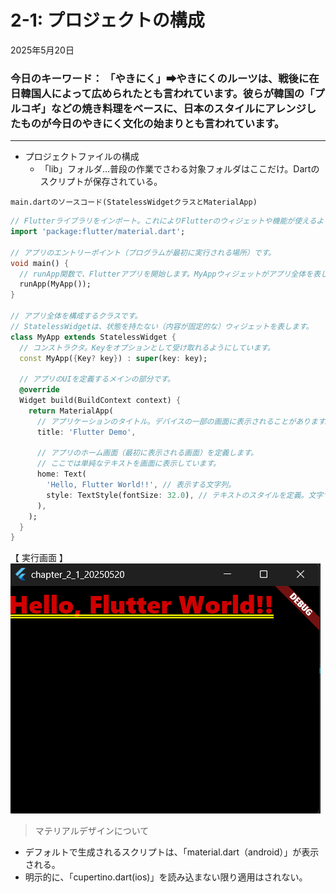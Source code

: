 # 2-1: プロジェクトの構成

2025年5月20日
### 今日のキーワード： 「やきにく」➡やきにくのルーツは、戦後に在日韓国人によって広められたとも言われています。彼らが韓国の「プルコギ」などの焼き料理をベースに、日本のスタイルにアレンジしたものが今日のやきにく文化の始まりとも言われています。
---

- プロジェクトファイルの構成
  - 「lib」フォルダ…普段の作業でさわる対象フォルダはここだけ。Dartのスクリプトが保存されている。
  

`main.dartのソースコード(StatelessWidgetクラスとMaterialApp)`
```dart
// Flutterライブラリをインポート。これによりFlutterのウィジェットや機能が使えるようになります。
import 'package:flutter/material.dart';

// アプリのエントリーポイント（プログラムが最初に実行される場所）です。
void main() {
  // runApp関数で、Flutterアプリを開始します。MyAppウィジェットがアプリ全体を表します。
  runApp(MyApp());
}

// アプリ全体を構成するクラスです。
// StatelessWidgetは、状態を持たない（内容が固定的な）ウィジェットを表します。
class MyApp extends StatelessWidget {
  // コンストラクタ。Keyをオプションとして受け取れるようにしています。
  const MyApp({Key? key}) : super(key: key);

  // アプリのUIを定義するメインの部分です。
  @override
  Widget build(BuildContext context) {
    return MaterialApp(
      // アプリケーションのタイトル。デバイスの一部の画面に表示されることがあります。
      title: 'Flutter Demo',

      // アプリのホーム画面（最初に表示される画面）を定義します。
      // ここでは単純なテキストを画面に表示しています。
      home: Text(
        'Hello, Flutter World!!', // 表示する文字列。
        style: TextStyle(fontSize: 32.0), // テキストのスタイルを定義。文字サイズを32に設定しています。
      ),
    );
  }
}
```

【 実行画面 】
![2-1](images/img_2-1.png)


> マテリアルデザインについて
- デフォルトで生成されるスクリプトは、「material.dart（android）」が表示される。
- 明示的に、「cupertino.dart(ios)」を読み込まない限り適用はされない。